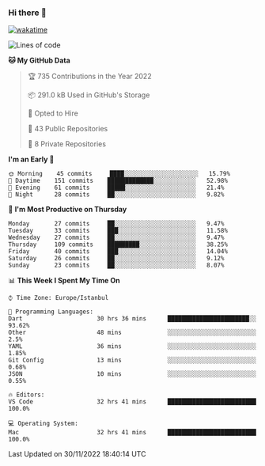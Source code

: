 ### Hi there 👋

[![wakatime](https://wakatime.com/badge/user/35d9e342-a492-47fe-97ca-8b6bc19cedb2.svg)](https://wakatime.com/@35d9e342-a492-47fe-97ca-8b6bc19cedb2)

<!--
**ska2519/ska2519** is a ✨ _special_ ✨ repository because its `README.md` (this file) appears on your GitHub profile.

Here are some ideas to get you started:

- 🔭 I’m currently working on ...
- 🌱 I’m currently learning ...
- 👯 I’m looking to collaborate on ...
- 🤔 I’m looking for help with ...
- 💬 Ask me about ...
- 📫 How to reach me: ...
- 😄 Pronouns: ...
- ⚡ Fun fact: ...
-->

<!--START_SECTION:waka-->
![Lines of code](https://img.shields.io/badge/From%20Hello%20World%20I%27ve%20Written-2%20Million%20lines%20of%20code-blue)

**🐱 My GitHub Data** 

> 🏆 735 Contributions in the Year 2022
 > 
> 📦 291.0 kB Used in GitHub's Storage 
 > 
> 💼 Opted to Hire
 > 
> 📜 43 Public Repositories 
 > 
> 🔑 8 Private Repositories  
 > 
**I'm an Early 🐤** 

```text
🌞 Morning    45 commits     ████░░░░░░░░░░░░░░░░░░░░░   15.79% 
🌆 Daytime    151 commits    █████████████░░░░░░░░░░░░   52.98% 
🌃 Evening    61 commits     █████░░░░░░░░░░░░░░░░░░░░   21.4% 
🌙 Night      28 commits     ██░░░░░░░░░░░░░░░░░░░░░░░   9.82%

```
📅 **I'm Most Productive on Thursday** 

```text
Monday       27 commits     ██░░░░░░░░░░░░░░░░░░░░░░░   9.47% 
Tuesday      33 commits     ███░░░░░░░░░░░░░░░░░░░░░░   11.58% 
Wednesday    27 commits     ██░░░░░░░░░░░░░░░░░░░░░░░   9.47% 
Thursday     109 commits    █████████░░░░░░░░░░░░░░░░   38.25% 
Friday       40 commits     ███░░░░░░░░░░░░░░░░░░░░░░   14.04% 
Saturday     26 commits     ██░░░░░░░░░░░░░░░░░░░░░░░   9.12% 
Sunday       23 commits     ██░░░░░░░░░░░░░░░░░░░░░░░   8.07%

```


📊 **This Week I Spent My Time On** 

```text
⌚︎ Time Zone: Europe/Istanbul

💬 Programming Languages: 
Dart                     30 hrs 36 mins      ███████████████████████░░   93.62% 
Other                    48 mins             ░░░░░░░░░░░░░░░░░░░░░░░░░   2.5% 
YAML                     36 mins             ░░░░░░░░░░░░░░░░░░░░░░░░░   1.85% 
Git Config               13 mins             ░░░░░░░░░░░░░░░░░░░░░░░░░   0.68% 
JSON                     10 mins             ░░░░░░░░░░░░░░░░░░░░░░░░░   0.55%

🔥 Editors: 
VS Code                  32 hrs 41 mins      █████████████████████████   100.0%

💻 Operating System: 
Mac                      32 hrs 41 mins      █████████████████████████   100.0%

```


 Last Updated on 30/11/2022 18:40:14 UTC
<!--END_SECTION:waka-->


